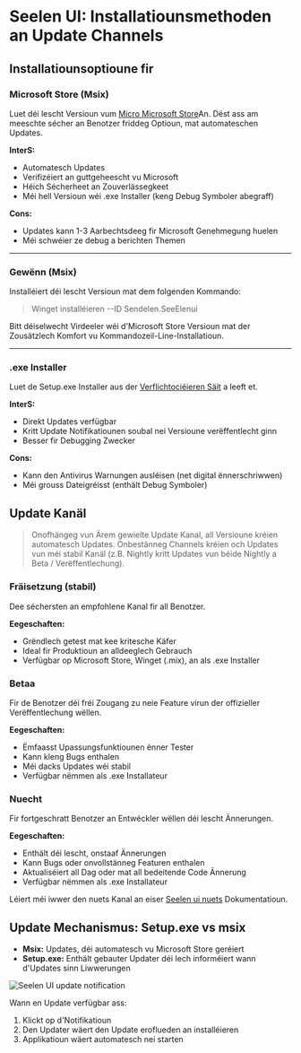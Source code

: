 # Seelen UI: Installatiounsmethoden an Update Channels

## Installatiounsoptioune fir

### Microsoft Store (Msix)

Luet déi lescht Versioun vum
[Micro Microsoft Store](https://www.microsoft.com/store)An. Dëst ass am meeschte
sécher an Benotzer friddeg Optioun, mat automateschen Updates.

**InterS:**

- Automatesch Updates
- Verifizéiert an guttgeheescht vu Microsoft
- Héich Sécherheet an Zouverlässegkeet
- Méi hell Versioun wéi .exe Installer (keng Debug Symboler abegraff)

**Cons:**

- Updates kann 1-3 Aarbechtsdeeg fir Microsoft Genehmegung huelen
- Méi schwéier ze debug a berichten Themen

---

### Gewënn (Msix)

Installéiert déi lescht Versioun mat dem folgenden Kommando:

> Winget installéieren --ID Sendelen.SeeElenui

Bitt déiselwecht Virdeeler wéi d'Microsoft Store Versioun mat der Zousätzlech
Komfort vu Kommandozeil-Line-Installatioun.

---

### .exe Installer

Luet de Setup.exe Installer aus der
[Verflichtociéieren Säit](https://github.com/eythaann/Seelen-UI/releases) a
leeft et.

**InterS:**

- Direkt Updates verfügbar
- Kritt Update Notifikatiounen soubal nei Versioune verëffentlecht ginn
- Besser fir Debugging Zwecker

**Cons:**

- Kann den Antivirus Warnungen ausléisen (net digital ënnerschriwwen)
- Méi grouss Dateigréisst (enthält Debug Symboler)

## Update Kanäl

> Onofhängeg vun Ärem gewielte Update Kanal, all Versioune kréien automatesch
> Updates. Onbestänneg Channels kréien och Updates vun méi stabil Kanäl (z.B.
> Nightly kritt Updates vun béide Nightly a Beta / Verëffentlechung).

### Fräisetzung (stabil)

Dee séchersten an empfohlene Kanal fir all Benotzer.

**Eegeschaften:**

- Grëndlech getest mat kee kritesche Käfer
- Ideal fir Produktioun an alldeeglech Gebrauch
- Verfügbar op Microsoft Store, Winget (.mix), an als .exe Installer

### Betaa

Fir de Benotzer déi fréi Zougang zu neie Feature virun der offizieller
Verëffentlechung wëllen.

**Eegeschaften:**

- Ëmfaasst Upassungsfunktiounen ënner Tester
- Kann kleng Bugs enthalen
- Méi dacks Updates wéi stabil
- Verfügbar nëmmen als .exe Installateur

### Nuecht

Fir fortgeschratt Benotzer an Entwéckler wëllen déi lescht Ännerungen.

**Eegeschaften:**

- Enthält déi lescht, onstaaf Ännerungen
- Kann Bugs oder onvollstänneg Featuren enthalen
- Aktualiséiert all Dag oder mat all bedeitende Code Ännerung
- Verfügbar nëmmen als .exe Installateur

Léiert méi iwwer den nuets Kanal an eiser
[Seelen ui nuets](https://seelen.io/blog/nightly) Dokumentatioun.

## Update Mechanismus: Setup.exe vs msix

- **Msix:** Updates, déi automatesch vu Microsoft Store geréiert
- **Setup.exe:** Enthält gebauter Updater déi Iech informéiert wann d'Updates
  sinn Liwwerungen

![Seelen UI update notification](https://github.com/Seelen-Inc/slu-blog/blob/master/blog/seelen-ui-distribution-channels/image.png?raw=true)

Wann en Update verfügbar ass:

1. Klickt op d'Notifikatioun
2. Den Updater wäert den Update eroflueden an installéieren
3. Applikatioun wäert automatesch nei starten
